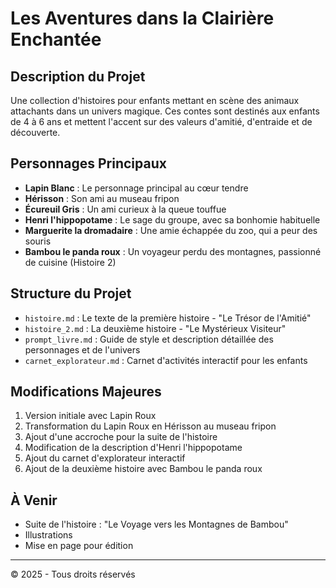 # Les Aventures dans la Clairière Enchantée

## Description du Projet
Une collection d'histoires pour enfants mettant en scène des animaux attachants dans un univers magique. Ces contes sont destinés aux enfants de 4 à 6 ans et mettent l'accent sur des valeurs d'amitié, d'entraide et de découverte.

## Personnages Principaux
- **Lapin Blanc** : Le personnage principal au cœur tendre
- **Hérisson** : Son ami au museau fripon
- **Écureuil Gris** : Un ami curieux à la queue touffue
- **Henri l'hippopotame** : Le sage du groupe, avec sa bonhomie habituelle
- **Marguerite la dromadaire** : Une amie échappée du zoo, qui a peur des souris
- **Bambou le panda roux** : Un voyageur perdu des montagnes, passionné de cuisine (Histoire 2)

## Structure du Projet
- `histoire.md` : Le texte de la première histoire - "Le Trésor de l'Amitié"
- `histoire_2.md` : La deuxième histoire - "Le Mystérieux Visiteur"
- `prompt_livre.md` : Guide de style et description détaillée des personnages et de l'univers
- `carnet_explorateur.md` : Carnet d'activités interactif pour les enfants

## Modifications Majeures
1. Version initiale avec Lapin Roux
2. Transformation du Lapin Roux en Hérisson au museau fripon
3. Ajout d'une accroche pour la suite de l'histoire
4. Modification de la description d'Henri l'hippopotame
5. Ajout du carnet d'explorateur interactif
6. Ajout de la deuxième histoire avec Bambou le panda roux

## À Venir
- Suite de l'histoire : "Le Voyage vers les Montagnes de Bambou"
- Illustrations
- Mise en page pour édition

---
© 2025 - Tous droits réservés